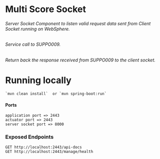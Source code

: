# Multi Score Socket

###### Server Socket Component to listen valid request data sent from Client Socket running on WebSphere.
###### Service call to SUPPO009.
###### Return back the response received from SUPPO009 to the client socket.

# Running locally

    `mvn clean install`  or `mvn spring-boot:run`
            
#### Ports

    application port => 2443
    actuator port => 2443
    server socket port => 8000
    
### Exposed Endpoints

    GET http://localhost:2443/api-docs
    GET http://localhost:2443/manage/health
